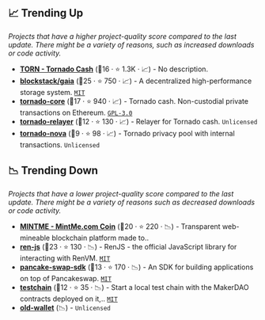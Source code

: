 ## 📈 Trending Up

_Projects that have a higher project-quality score compared to the last update. There might be a variety of reasons, such as increased downloads or code activity._

- <b><a href="https://github.com/tornadocash">TORN - Tornado Cash</a></b> (🥈16 ·  ⭐ 1.3K · 📈) - No description. <code><img src="https://git.io/J9cO9" style="display:inline;" width="13" height="13"></code>
- <b><a href="https://github.com/stacks-network/gaia">blockstack/gaia</a></b> (🥇25 ·  ⭐ 750 · 📈) - A decentralized high-performance storage system. <code><a href="http://bit.ly/34MBwT8">MIT</a></code>
- <b><a href="https://github.com/tornadocash/tornado-core">tornado-core</a></b> (🥈17 ·  ⭐ 940 · 📈) - Tornado cash. Non-custodial private transactions on Ethereum. <code><a href="http://bit.ly/2M0xdwT">GPL-3.0</a></code>
- <b><a href="https://github.com/tornadocash/tornado-relayer">tornado-relayer</a></b> (🥉12 ·  ⭐ 130 · 📈) - Relayer for Tornado cash. <code>Unlicensed</code>
- <b><a href="https://github.com/tornadocash/tornado-nova">tornado-nova</a></b> (🥉9 ·  ⭐ 98 · 📈) - Tornado privacy pool with internal transactions. <code>Unlicensed</code>

## 📉 Trending Down

_Projects that have a lower project-quality score compared to the last update. There might be a variety of reasons such as decreased downloads or code activity._

- <b><a href="https://github.com/mintme-com">MINTME - MintMe.com Coin</a></b> (🥈20 ·  ⭐ 220 · 📉) - Transparent web-mineable blockchain platform made to..
- <b><a href="https://github.com/renproject/ren-js">ren-js</a></b> (🥈23 ·  ⭐ 130 · 📉) - RenJS - the official JavaScript library for interacting with RenVM. <code><a href="http://bit.ly/34MBwT8">MIT</a></code>
- <b><a href="https://github.com/pancakeswap/pancake-swap-sdk">pancake-swap-sdk</a></b> (🥉13 ·  ⭐ 170 · 📉) - An SDK for building applications on top of Pancakeswap. <code><a href="http://bit.ly/34MBwT8">MIT</a></code>
- <b><a href="https://github.com/makerdao/testchain">testchain</a></b> (🥉12 ·  ⭐ 35 · 📉) - Start a local test chain with the MakerDAO contracts deployed on it,.. <code><a href="http://bit.ly/34MBwT8">MIT</a></code>
- <b><a href="{}">old-wallet</a></b> (📉) -  <code>Unlicensed</code>

